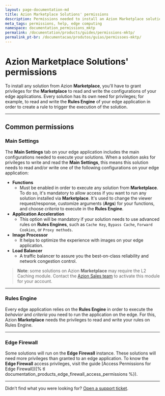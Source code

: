 ```yaml
---
layout: page-documentation-md
title: Azion Marketplace Solutions' permissions
description: Permissions needed to install an Azion Marketplace solution.
meta_tags: permissions, help, edge computing
namespace: documentation_permissions_mktp
permalink: /documentation/products/guides/permissions-mktp/
permalink_pt-br: /documentacao/produtos/guias/permissoes-mktp/
---
```


# Azion Marketplace Solutions' permissions

To install any solution from Azion **Marketplace**, you'll have to grant privileges for the **Marketplace** to read and write the configurations of your edge applications. Every solution has its own need for privileges; for example, to read and write the **Rules Engine** of your edge application in order to create a rule to trigger the execution of the solution.

---

## Common permissions

### Main Settings

The **Main Settings** tab on your edge application includes the main configurations needed to execute your solutions. When a solution asks for privileges to write and read the **Main Settings**, this means this solution needs to read and/or write one of the following configurations on your edge application:

- **Functions**
    - Must be enabled in order to execute any solution from **Marketplace**. To do so, it's mandatory to allow access if you want to run any solution installed via **Marketplace**. It's used to change the viewer request/response, customize arguments (**Args**) for your functions, and choose *criteria* to execute in the **Rules Engine**.
- **Application Acceleration**
    - This option will be mandatory if your solution needs to use advanced rules on **Rules Engines**, such as `Cache Key`, `Bypass Cache`, `Forward Cookies`, or `Proxy methods`.
- **Image Processor**
    - It helps to optimize the experience with images on your edge application.
- **Load Balancer**
    - A traffic balancer to assure you the best-on-class reliability and network congestion control.

> **Note**: some solutions on Azion **Marketplace** may require the L2 Caching module. Contact the [Azion Sales team](https://www.azion.com/en/contact-sales/) to activate this module for your account.

---

### Rules Engine

Every edge application relies on the **Rules Engine** in order to execute the *behavior* and *criteria* you need to run the application on the edge. For this, Azion **Marketplace** needs the privileges to read and write your rules on Rules Engine.

---

### Edge Firewall

Some solutions will run on the **Edge Firewall** instance. These solutions will need more privileges than granted to an edge application. To know the **Edge Firewall** access privileges, visit the guide [Access Permissions for Edge Firewall]({% tl documentation_products_edge_firewall_access_permissions %}).

---

Didn’t find what you were looking for? [Open a support ticket](https://tickets.azion.com/).
